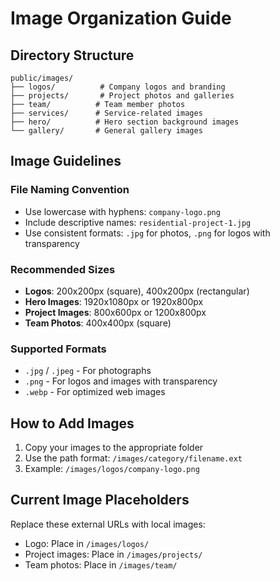 # Image Organization Guide

## Directory Structure

```
public/images/
├── logos/          # Company logos and branding
├── projects/       # Project photos and galleries
├── team/          # Team member photos
├── services/      # Service-related images
├── hero/          # Hero section background images
└── gallery/       # General gallery images
```

## Image Guidelines

### File Naming Convention
- Use lowercase with hyphens: `company-logo.png`
- Include descriptive names: `residential-project-1.jpg`
- Use consistent formats: `.jpg` for photos, `.png` for logos with transparency

### Recommended Sizes
- **Logos**: 200x200px (square), 400x200px (rectangular)
- **Hero Images**: 1920x1080px or 1920x800px
- **Project Images**: 800x600px or 1200x800px
- **Team Photos**: 400x400px (square)

### Supported Formats
- `.jpg` / `.jpeg` - For photographs
- `.png` - For logos and images with transparency
- `.webp` - For optimized web images

## How to Add Images

1. Copy your images to the appropriate folder
2. Use the path format: `/images/category/filename.ext`
3. Example: `/images/logos/company-logo.png`

## Current Image Placeholders

Replace these external URLs with local images:
- Logo: Place in `/images/logos/`
- Project images: Place in `/images/projects/`
- Team photos: Place in `/images/team/`
